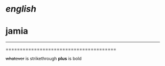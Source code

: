 
# *english*
# jamia
---------------------------------------
=======================================
<!-- Strikethrough -->
~~whatever~~ is strikethrough
**plus** is bold
